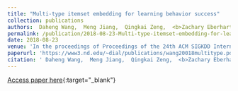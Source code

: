 ```yaml
---
title: "Multi-type itemset embedding for learning behavior success"
collection: publications
authors:  Daheng Wang,  Meng Jiang,  Qingkai Zeng,  <b>Zachary Eberhart</b>, and  Nitesh Chawla
permalink: /publication/2018-08-23-Multi-type-itemset-embedding-for-learning-behavior-success
date: 2018-08-23
venue: 'In the proceedings of Proceedings of the 24th ACM SIGKDD International Conference on Knowledge Discovery &amp; Data Mining (SIGKDD&apos;18)'
paperurl: 'https://www3.nd.edu/~dial/publications/wang20018multitype.pdf'
citation: ' Daheng Wang,  Meng Jiang,  Qingkai Zeng,  <b>Zachary Eberhart</b>,  Nitesh Chawla, &quot;Multi-type itemset embedding for learning behavior success.&quot; In the proceedings of Proceedings of the 24th ACM SIGKDD International Conference on Knowledge Discovery &amp; Data Mining (SIGKDD&apos;18), 2018.'
---
```

[Access paper here](https://www3.nd.edu/~dial/publications/wang20018multitype.pdf){:target="_blank"}
